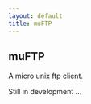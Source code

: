 ```yaml
---
layout: default
title: muFTP
---
```

## muFTP
A micro unix ftp client.


Still in development ... 

